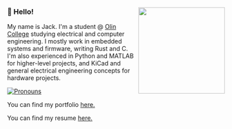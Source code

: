 ### :wave: Hello! <a href="https://www.jackgreenberg.co/"><img src="https://www.jackgreenberg.co/images/illustration.png" align="right" height="200" /></a>

My name is Jack. I'm a student @ [Olin College](http://www.olin.edu) studying
electrical and computer engineering. I mostly work in embedded systems and
firmware, writing Rust and C. I'm also experienced in Python and MATLAB for
higher-level projects, and KiCad and general electrical engineering concepts
for hardware projects.

[![Pronouns](https://img.shields.io/badge/pronouns-he%2Fhim-9cf)](https://jackgreenberg.co)

You can find my portfolio [here.](https://portfolio.jackgreenberg.co)

You can find my resume
[here.](https://www.jackgreenberg.co/documents/resume.pdf)
